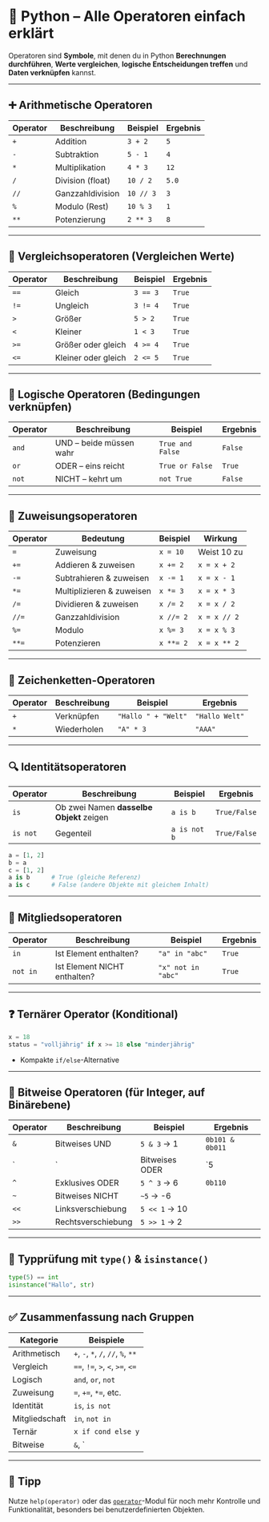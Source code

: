 # 🔧 Python – Alle Operatoren einfach erklärt

Operatoren sind **Symbole**, mit denen du in Python **Berechnungen durchführen**, **Werte vergleichen**, **logische Entscheidungen treffen** und **Daten verknüpfen** kannst.

---

## ➕ Arithmetische Operatoren

| Operator | Beschreibung        | Beispiel         | Ergebnis         |
|----------|---------------------|------------------|------------------|
| `+`      | Addition             | `3 + 2`          | `5`              |
| `-`      | Subtraktion          | `5 - 1`          | `4`              |
| `*`      | Multiplikation       | `4 * 3`          | `12`             |
| `/`      | Division (float)     | `10 / 2`         | `5.0`            |
| `//`     | Ganzzahldivision     | `10 // 3`        | `3`              |
| `%`      | Modulo (Rest)        | `10 % 3`         | `1`              |
| `**`     | Potenzierung         | `2 ** 3`         | `8`              |

---

## 📏 Vergleichsoperatoren (Vergleichen Werte)

| Operator | Beschreibung           | Beispiel        | Ergebnis   |
|----------|------------------------|-----------------|------------|
| `==`     | Gleich                 | `3 == 3`        | `True`     |
| `!=`     | Ungleich               | `3 != 4`        | `True`     |
| `>`      | Größer                 | `5 > 2`         | `True`     |
| `<`      | Kleiner                | `1 < 3`         | `True`     |
| `>=`     | Größer oder gleich     | `4 >= 4`        | `True`     |
| `<=`     | Kleiner oder gleich    | `2 <= 5`        | `True`     |

---

## 🔗 Logische Operatoren (Bedingungen verknüpfen)

| Operator | Beschreibung              | Beispiel                 | Ergebnis   |
|----------|---------------------------|--------------------------|------------|
| `and`    | UND – beide müssen wahr   | `True and False`         | `False`    |
| `or`     | ODER – eins reicht        | `True or False`          | `True`     |
| `not`    | NICHT – kehrt um          | `not True`               | `False`    |

---

## 🧮 Zuweisungsoperatoren

| Operator | Bedeutung                 | Beispiel       | Wirkung             |
|----------|---------------------------|----------------|----------------------|
| `=`      | Zuweisung                 | `x = 10`       | Weist 10 zu          |
| `+=`     | Addieren & zuweisen       | `x += 2`       | `x = x + 2`          |
| `-=`     | Subtrahieren & zuweisen   | `x -= 1`       | `x = x - 1`          |
| `*=`     | Multiplizieren & zuweisen | `x *= 3`       | `x = x * 3`          |
| `/=`     | Dividieren & zuweisen     | `x /= 2`       | `x = x / 2`          |
| `//=`    | Ganzzahldivision          | `x //= 2`      | `x = x // 2`         |
| `%=`     | Modulo                    | `x %= 3`       | `x = x % 3`          |
| `**=`    | Potenzieren               | `x **= 2`      | `x = x ** 2`         |

---

## 🧵 Zeichenketten-Operatoren

| Operator | Beschreibung             | Beispiel                    | Ergebnis         |
|----------|--------------------------|-----------------------------|------------------|
| `+`      | Verknüpfen               | `"Hallo " + "Welt"`         | `"Hallo Welt"`   |
| `*`      | Wiederholen              | `"A" * 3`                   | `"AAA"`          |

---

## 🔍 Identitätsoperatoren

| Operator | Beschreibung                          | Beispiel           | Ergebnis |
|----------|---------------------------------------|--------------------|----------|
| `is`     | Ob zwei Namen **dasselbe Objekt** zeigen | `a is b`         | `True/False` |
| `is not` | Gegenteil                             | `a is not b`       | `True/False` |

```python
a = [1, 2]
b = a
c = [1, 2]
a is b      # True (gleiche Referenz)
a is c      # False (andere Objekte mit gleichem Inhalt)
```

---

## 📌 Mitgliedsoperatoren

| Operator | Beschreibung                    | Beispiel         | Ergebnis |
|----------|---------------------------------|------------------|----------|
| `in`     | Ist Element enthalten?          | `"a" in "abc"`   | `True`   |
| `not in` | Ist Element NICHT enthalten?    | `"x" not in "abc"`| `True`  |

---

## ❓ Ternärer Operator (Konditional)

```python
x = 18
status = "volljährig" if x >= 18 else "minderjährig"
```

- Kompakte `if/else`-Alternative

---

## 🧠 Bitweise Operatoren (für Integer, auf Binärebene)

| Operator | Beschreibung     | Beispiel      | Ergebnis |
|----------|------------------|---------------|----------|
| `&`      | Bitweises UND     | `5 & 3` → 1   | `0b101 & 0b011` |
| `|`      | Bitweises ODER    | `5 | 3` → 7   | `0b111`        |
| `^`      | Exklusives ODER   | `5 ^ 3` → 6   | `0b110`        |
| `~`      | Bitweises NICHT   | `~5` → -6     |              |
| `<<`     | Linksverschiebung | `5 << 1` → 10 |              |
| `>>`     | Rechtsverschiebung| `5 >> 1` → 2  |              |

---

## 🧪 Typprüfung mit `type()` & `isinstance()`

```python
type(5) == int
isinstance("Hallo", str)
```

---

## ✅ Zusammenfassung nach Gruppen

| Kategorie      | Beispiele                    |
|----------------|------------------------------|
| Arithmetisch   | `+`, `-`, `*`, `/`, `//`, `%`, `**` |
| Vergleich      | `==`, `!=`, `>`, `<`, `>=`, `<=`    |
| Logisch        | `and`, `or`, `not`           |
| Zuweisung      | `=`, `+=`, `*=`, etc.        |
| Identität      | `is`, `is not`               |
| Mitgliedschaft | `in`, `not in`               |
| Ternär         | `x if cond else y`           |
| Bitweise       | `&`, `|`, `^`, `~`, `<<`, `>>` |

---

## 📘 Tipp

Nutze `help(operator)` oder das [`operator`](https://docs.python.org/3/library/operator.html)-Modul für noch mehr Kontrolle und Funktionalität, besonders bei benutzerdefinierten Objekten.